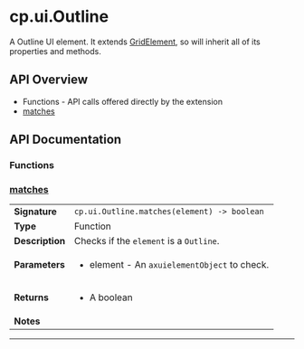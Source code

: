 # cp.ui.Outline

A Outline UI element. It extends [GridElement](cp.ui.GridElement.md), so will inherit all of its properties and methods.

## API Overview
* Functions - API calls offered directly by the extension
 * [matches](#matches)

## API Documentation

### Functions


### [matches](#matches)

|                                             |                                                                                     |
| --------------------------------------------|-------------------------------------------------------------------------------------|
| **Signature**                               | `cp.ui.Outline.matches(element) -> boolean`                                                                    |
| **Type**                                    | Function                                                                     |
| **Description**                             | Checks if the `element` is a `Outline`.                                                                     |
| **Parameters**                              | <ul><li>element - An `axuielementObject` to check.</li></ul> |
| **Returns**                                 | <ul><li>A boolean</li></ul>          |
| **Notes**                                   | <ul></ul>                |

---
